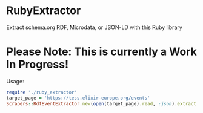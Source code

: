 # RubyExtractor
Extract schema.org RDF, Microdata, or JSON-LD with this Ruby library

# Please Note: This is currently a Work In Progress!

Usage: 

```ruby
require './ruby_extractor'
target_page = 'https://tess.elixir-europe.org/events'
Scrapers::RdfEventExtractor.new(open(target_page).read, :json).extract
```
